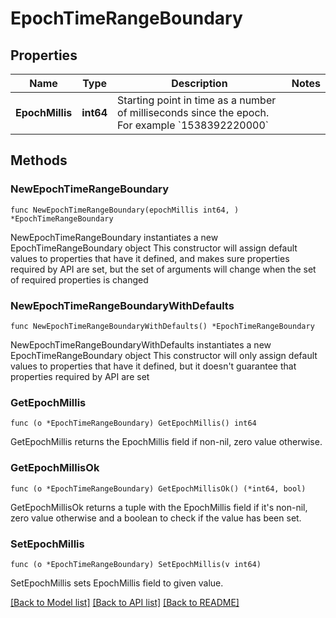# EpochTimeRangeBoundary

## Properties

Name | Type | Description | Notes
------------ | ------------- | ------------- | -------------
**EpochMillis** | **int64** | Starting point in time as a number of milliseconds since the epoch. For example &#x60;1538392220000&#x60; | 

## Methods

### NewEpochTimeRangeBoundary

`func NewEpochTimeRangeBoundary(epochMillis int64, ) *EpochTimeRangeBoundary`

NewEpochTimeRangeBoundary instantiates a new EpochTimeRangeBoundary object
This constructor will assign default values to properties that have it defined,
and makes sure properties required by API are set, but the set of arguments
will change when the set of required properties is changed

### NewEpochTimeRangeBoundaryWithDefaults

`func NewEpochTimeRangeBoundaryWithDefaults() *EpochTimeRangeBoundary`

NewEpochTimeRangeBoundaryWithDefaults instantiates a new EpochTimeRangeBoundary object
This constructor will only assign default values to properties that have it defined,
but it doesn't guarantee that properties required by API are set

### GetEpochMillis

`func (o *EpochTimeRangeBoundary) GetEpochMillis() int64`

GetEpochMillis returns the EpochMillis field if non-nil, zero value otherwise.

### GetEpochMillisOk

`func (o *EpochTimeRangeBoundary) GetEpochMillisOk() (*int64, bool)`

GetEpochMillisOk returns a tuple with the EpochMillis field if it's non-nil, zero value otherwise
and a boolean to check if the value has been set.

### SetEpochMillis

`func (o *EpochTimeRangeBoundary) SetEpochMillis(v int64)`

SetEpochMillis sets EpochMillis field to given value.



[[Back to Model list]](../README.md#documentation-for-models) [[Back to API list]](../README.md#documentation-for-api-endpoints) [[Back to README]](../README.md)


